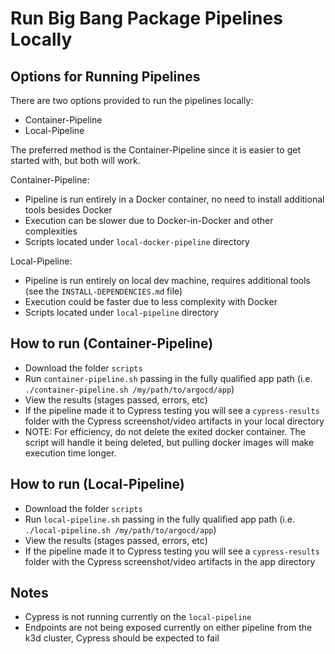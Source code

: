 # Run Big Bang Package Pipelines Locally

## Options for Running Pipelines

There are two options provided to run the pipelines locally:
- Container-Pipeline
- Local-Pipeline

The preferred method is the Container-Pipeline since it is easier to get started with, but both will work.

Container-Pipeline:
- Pipeline is run entirely in a Docker container, no need to install additional tools besides Docker
- Execution can be slower due to Docker-in-Docker and other complexities
- Scripts located under `local-docker-pipeline` directory

Local-Pipeline:
- Pipeline is run entirely on local dev machine, requires additional tools (see the `INSTALL-DEPENDENCIES.md` file)
- Execution could be faster due to less complexity with Docker
- Scripts located under `local-pipeline` directory

## How to run (Container-Pipeline)

- Download the folder `scripts`
- Run `container-pipeline.sh` passing in the fully qualified app path (i.e. `./container-pipeline.sh /my/path/to/argocd/app`)
- View the results (stages passed, errors, etc)
- If the pipeline made it to Cypress testing you will see a `cypress-results` folder with the Cypress screenshot/video artifacts in your local directory
- NOTE: For efficiency, do not delete the exited docker container. The script will handle it being deleted, but pulling docker images will make execution time longer.

## How to run (Local-Pipeline)

- Download the folder `scripts`
- Run `local-pipeline.sh` passing in the fully qualified app path (i.e. `./local-pipeline.sh /my/path/to/argocd/app`)
- View the results (stages passed, errors, etc)
- If the pipeline made it to Cypress testing you will see a `cypress-results` folder with the Cypress screenshot/video artifacts in the app directory

## Notes

- Cypress is not running currently on the `local-pipeline`
- Endpoints are not being exposed currently on either pipeline from the k3d cluster, Cypress should be expected to fail